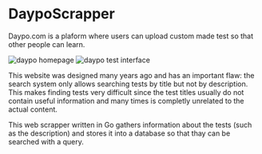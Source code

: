 
# DaypoScrapper

Daypo.com is a plaform where users can upload custom made test so that other people can learn.

<img alt="daypo homepage" src="https://user-images.githubusercontent.com/6137860/130904854-2991469e-2eb1-4f4d-975a-f76cc43a8c3a.png">
<img alt="daypo test interface" src="https://user-images.githubusercontent.com/6137860/130906571-534e586a-1ef1-4aba-95e7-d1284b98be6e.png">

This website was designed many years ago and has an important flaw: the search system only allows searching tests by title but not by description. This makes finding tests very difficult since the test titles usually do not contain useful information and many times is completly unrelated to the actual content.

This web scrapper written in Go gathers information about the tests (such as the description) and stores it into a database so that thay can be searched with a query.

